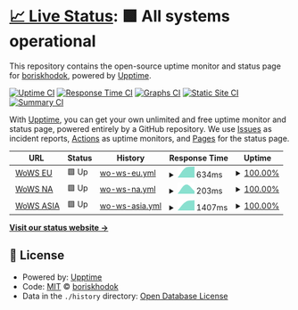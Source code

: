 # [📈 Live Status](https://boriskhodok.github.io/wowsuptime): <!--live status--> **🟩 All systems operational**

This repository contains the open-source uptime monitor and status page for [boriskhodok](https://boriskhodok.github.io/wowsuptime), powered by [Upptime](https://github.com/upptime/upptime).

[![Uptime CI](https://github.com/boriskhodok/wowsuptime/workflows/Uptime%20CI/badge.svg)](https://github.com/boriskhodok/wowsuptime/actions?query=workflow%3A%22Uptime+CI%22)
[![Response Time CI](https://github.com/boriskhodok/wowsuptime/workflows/Response%20Time%20CI/badge.svg)](https://github.com/boriskhodok/wowsuptime/actions?query=workflow%3A%22Response+Time+CI%22)
[![Graphs CI](https://github.com/boriskhodok/wowsuptime/workflows/Graphs%20CI/badge.svg)](https://github.com/boriskhodok/wowsuptime/actions?query=workflow%3A%22Graphs+CI%22)
[![Static Site CI](https://github.com/boriskhodok/wowsuptime/workflows/Static%20Site%20CI/badge.svg)](https://github.com/boriskhodok/wowsuptime/actions?query=workflow%3A%22Static+Site+CI%22)
[![Summary CI](https://github.com/boriskhodok/wowsuptime/workflows/Summary%20CI/badge.svg)](https://github.com/boriskhodok/wowsuptime/actions?query=workflow%3A%22Summary+CI%22)

With [Upptime](https://upptime.js.org), you can get your own unlimited and free uptime monitor and status page, powered entirely by a GitHub repository. We use [Issues](https://github.com/boriskhodok/wowsuptime/issues) as incident reports, [Actions](https://github.com/boriskhodok/wowsuptime/actions) as uptime monitors, and [Pages](https://boriskhodok.github.io/wowsuptime) for the status page.

<!--start: status pages-->
<!-- This summary is generated by Upptime (https://github.com/upptime/upptime) -->
<!-- Do not edit this manually, your changes will be overwritten -->
<!-- prettier-ignore -->
| URL | Status | History | Response Time | Uptime |
| --- | ------ | ------- | ------------- | ------ |
| <img alt="" src="https://icons.duckduckgo.com/ip3/worldofwarships.eu.ico" height="13"> [WoWS EU](https://worldofwarships.eu/) | 🟩 Up | [wo-ws-eu.yml](https://github.com/boriskhodok/wowsuptime/commits/HEAD/history/wo-ws-eu.yml) | <details><summary><img alt="Response time graph" src="./graphs/wo-ws-eu/response-time-week.png" height="20"> 634ms</summary><br><a href="https://boriskhodok.github.io/wowsuptime/history/wo-ws-eu"><img alt="Response time 634" src="https://img.shields.io/endpoint?url=https%3A%2F%2Fraw.githubusercontent.com%2Fboriskhodok%2Fwowsuptime%2FHEAD%2Fapi%2Fwo-ws-eu%2Fresponse-time.json"></a><br><a href="https://boriskhodok.github.io/wowsuptime/history/wo-ws-eu"><img alt="24-hour response time 634" src="https://img.shields.io/endpoint?url=https%3A%2F%2Fraw.githubusercontent.com%2Fboriskhodok%2Fwowsuptime%2FHEAD%2Fapi%2Fwo-ws-eu%2Fresponse-time-day.json"></a><br><a href="https://boriskhodok.github.io/wowsuptime/history/wo-ws-eu"><img alt="7-day response time 634" src="https://img.shields.io/endpoint?url=https%3A%2F%2Fraw.githubusercontent.com%2Fboriskhodok%2Fwowsuptime%2FHEAD%2Fapi%2Fwo-ws-eu%2Fresponse-time-week.json"></a><br><a href="https://boriskhodok.github.io/wowsuptime/history/wo-ws-eu"><img alt="30-day response time 634" src="https://img.shields.io/endpoint?url=https%3A%2F%2Fraw.githubusercontent.com%2Fboriskhodok%2Fwowsuptime%2FHEAD%2Fapi%2Fwo-ws-eu%2Fresponse-time-month.json"></a><br><a href="https://boriskhodok.github.io/wowsuptime/history/wo-ws-eu"><img alt="1-year response time 634" src="https://img.shields.io/endpoint?url=https%3A%2F%2Fraw.githubusercontent.com%2Fboriskhodok%2Fwowsuptime%2FHEAD%2Fapi%2Fwo-ws-eu%2Fresponse-time-year.json"></a></details> | <details><summary><a href="https://boriskhodok.github.io/wowsuptime/history/wo-ws-eu">100.00%</a></summary><a href="https://boriskhodok.github.io/wowsuptime/history/wo-ws-eu"><img alt="All-time uptime 100.00%" src="https://img.shields.io/endpoint?url=https%3A%2F%2Fraw.githubusercontent.com%2Fboriskhodok%2Fwowsuptime%2FHEAD%2Fapi%2Fwo-ws-eu%2Fuptime.json"></a><br><a href="https://boriskhodok.github.io/wowsuptime/history/wo-ws-eu"><img alt="24-hour uptime 100.00%" src="https://img.shields.io/endpoint?url=https%3A%2F%2Fraw.githubusercontent.com%2Fboriskhodok%2Fwowsuptime%2FHEAD%2Fapi%2Fwo-ws-eu%2Fuptime-day.json"></a><br><a href="https://boriskhodok.github.io/wowsuptime/history/wo-ws-eu"><img alt="7-day uptime 100.00%" src="https://img.shields.io/endpoint?url=https%3A%2F%2Fraw.githubusercontent.com%2Fboriskhodok%2Fwowsuptime%2FHEAD%2Fapi%2Fwo-ws-eu%2Fuptime-week.json"></a><br><a href="https://boriskhodok.github.io/wowsuptime/history/wo-ws-eu"><img alt="30-day uptime 100.00%" src="https://img.shields.io/endpoint?url=https%3A%2F%2Fraw.githubusercontent.com%2Fboriskhodok%2Fwowsuptime%2FHEAD%2Fapi%2Fwo-ws-eu%2Fuptime-month.json"></a><br><a href="https://boriskhodok.github.io/wowsuptime/history/wo-ws-eu"><img alt="1-year uptime 100.00%" src="https://img.shields.io/endpoint?url=https%3A%2F%2Fraw.githubusercontent.com%2Fboriskhodok%2Fwowsuptime%2FHEAD%2Fapi%2Fwo-ws-eu%2Fuptime-year.json"></a></details>
| <img alt="" src="https://icons.duckduckgo.com/ip3/worldofwarships.com.ico" height="13"> [WoWS NA](https://worldofwarships.com/) | 🟩 Up | [wo-ws-na.yml](https://github.com/boriskhodok/wowsuptime/commits/HEAD/history/wo-ws-na.yml) | <details><summary><img alt="Response time graph" src="./graphs/wo-ws-na/response-time-week.png" height="20"> 203ms</summary><br><a href="https://boriskhodok.github.io/wowsuptime/history/wo-ws-na"><img alt="Response time 203" src="https://img.shields.io/endpoint?url=https%3A%2F%2Fraw.githubusercontent.com%2Fboriskhodok%2Fwowsuptime%2FHEAD%2Fapi%2Fwo-ws-na%2Fresponse-time.json"></a><br><a href="https://boriskhodok.github.io/wowsuptime/history/wo-ws-na"><img alt="24-hour response time 203" src="https://img.shields.io/endpoint?url=https%3A%2F%2Fraw.githubusercontent.com%2Fboriskhodok%2Fwowsuptime%2FHEAD%2Fapi%2Fwo-ws-na%2Fresponse-time-day.json"></a><br><a href="https://boriskhodok.github.io/wowsuptime/history/wo-ws-na"><img alt="7-day response time 203" src="https://img.shields.io/endpoint?url=https%3A%2F%2Fraw.githubusercontent.com%2Fboriskhodok%2Fwowsuptime%2FHEAD%2Fapi%2Fwo-ws-na%2Fresponse-time-week.json"></a><br><a href="https://boriskhodok.github.io/wowsuptime/history/wo-ws-na"><img alt="30-day response time 203" src="https://img.shields.io/endpoint?url=https%3A%2F%2Fraw.githubusercontent.com%2Fboriskhodok%2Fwowsuptime%2FHEAD%2Fapi%2Fwo-ws-na%2Fresponse-time-month.json"></a><br><a href="https://boriskhodok.github.io/wowsuptime/history/wo-ws-na"><img alt="1-year response time 203" src="https://img.shields.io/endpoint?url=https%3A%2F%2Fraw.githubusercontent.com%2Fboriskhodok%2Fwowsuptime%2FHEAD%2Fapi%2Fwo-ws-na%2Fresponse-time-year.json"></a></details> | <details><summary><a href="https://boriskhodok.github.io/wowsuptime/history/wo-ws-na">100.00%</a></summary><a href="https://boriskhodok.github.io/wowsuptime/history/wo-ws-na"><img alt="All-time uptime 100.00%" src="https://img.shields.io/endpoint?url=https%3A%2F%2Fraw.githubusercontent.com%2Fboriskhodok%2Fwowsuptime%2FHEAD%2Fapi%2Fwo-ws-na%2Fuptime.json"></a><br><a href="https://boriskhodok.github.io/wowsuptime/history/wo-ws-na"><img alt="24-hour uptime 100.00%" src="https://img.shields.io/endpoint?url=https%3A%2F%2Fraw.githubusercontent.com%2Fboriskhodok%2Fwowsuptime%2FHEAD%2Fapi%2Fwo-ws-na%2Fuptime-day.json"></a><br><a href="https://boriskhodok.github.io/wowsuptime/history/wo-ws-na"><img alt="7-day uptime 100.00%" src="https://img.shields.io/endpoint?url=https%3A%2F%2Fraw.githubusercontent.com%2Fboriskhodok%2Fwowsuptime%2FHEAD%2Fapi%2Fwo-ws-na%2Fuptime-week.json"></a><br><a href="https://boriskhodok.github.io/wowsuptime/history/wo-ws-na"><img alt="30-day uptime 100.00%" src="https://img.shields.io/endpoint?url=https%3A%2F%2Fraw.githubusercontent.com%2Fboriskhodok%2Fwowsuptime%2FHEAD%2Fapi%2Fwo-ws-na%2Fuptime-month.json"></a><br><a href="https://boriskhodok.github.io/wowsuptime/history/wo-ws-na"><img alt="1-year uptime 100.00%" src="https://img.shields.io/endpoint?url=https%3A%2F%2Fraw.githubusercontent.com%2Fboriskhodok%2Fwowsuptime%2FHEAD%2Fapi%2Fwo-ws-na%2Fuptime-year.json"></a></details>
| <img alt="" src="https://icons.duckduckgo.com/ip3/worldofwarships.asia.ico" height="13"> [WoWS ASIA](https://worldofwarships.asia/) | 🟩 Up | [wo-ws-asia.yml](https://github.com/boriskhodok/wowsuptime/commits/HEAD/history/wo-ws-asia.yml) | <details><summary><img alt="Response time graph" src="./graphs/wo-ws-asia/response-time-week.png" height="20"> 1407ms</summary><br><a href="https://boriskhodok.github.io/wowsuptime/history/wo-ws-asia"><img alt="Response time 1407" src="https://img.shields.io/endpoint?url=https%3A%2F%2Fraw.githubusercontent.com%2Fboriskhodok%2Fwowsuptime%2FHEAD%2Fapi%2Fwo-ws-asia%2Fresponse-time.json"></a><br><a href="https://boriskhodok.github.io/wowsuptime/history/wo-ws-asia"><img alt="24-hour response time 1407" src="https://img.shields.io/endpoint?url=https%3A%2F%2Fraw.githubusercontent.com%2Fboriskhodok%2Fwowsuptime%2FHEAD%2Fapi%2Fwo-ws-asia%2Fresponse-time-day.json"></a><br><a href="https://boriskhodok.github.io/wowsuptime/history/wo-ws-asia"><img alt="7-day response time 1407" src="https://img.shields.io/endpoint?url=https%3A%2F%2Fraw.githubusercontent.com%2Fboriskhodok%2Fwowsuptime%2FHEAD%2Fapi%2Fwo-ws-asia%2Fresponse-time-week.json"></a><br><a href="https://boriskhodok.github.io/wowsuptime/history/wo-ws-asia"><img alt="30-day response time 1407" src="https://img.shields.io/endpoint?url=https%3A%2F%2Fraw.githubusercontent.com%2Fboriskhodok%2Fwowsuptime%2FHEAD%2Fapi%2Fwo-ws-asia%2Fresponse-time-month.json"></a><br><a href="https://boriskhodok.github.io/wowsuptime/history/wo-ws-asia"><img alt="1-year response time 1407" src="https://img.shields.io/endpoint?url=https%3A%2F%2Fraw.githubusercontent.com%2Fboriskhodok%2Fwowsuptime%2FHEAD%2Fapi%2Fwo-ws-asia%2Fresponse-time-year.json"></a></details> | <details><summary><a href="https://boriskhodok.github.io/wowsuptime/history/wo-ws-asia">100.00%</a></summary><a href="https://boriskhodok.github.io/wowsuptime/history/wo-ws-asia"><img alt="All-time uptime 100.00%" src="https://img.shields.io/endpoint?url=https%3A%2F%2Fraw.githubusercontent.com%2Fboriskhodok%2Fwowsuptime%2FHEAD%2Fapi%2Fwo-ws-asia%2Fuptime.json"></a><br><a href="https://boriskhodok.github.io/wowsuptime/history/wo-ws-asia"><img alt="24-hour uptime 100.00%" src="https://img.shields.io/endpoint?url=https%3A%2F%2Fraw.githubusercontent.com%2Fboriskhodok%2Fwowsuptime%2FHEAD%2Fapi%2Fwo-ws-asia%2Fuptime-day.json"></a><br><a href="https://boriskhodok.github.io/wowsuptime/history/wo-ws-asia"><img alt="7-day uptime 100.00%" src="https://img.shields.io/endpoint?url=https%3A%2F%2Fraw.githubusercontent.com%2Fboriskhodok%2Fwowsuptime%2FHEAD%2Fapi%2Fwo-ws-asia%2Fuptime-week.json"></a><br><a href="https://boriskhodok.github.io/wowsuptime/history/wo-ws-asia"><img alt="30-day uptime 100.00%" src="https://img.shields.io/endpoint?url=https%3A%2F%2Fraw.githubusercontent.com%2Fboriskhodok%2Fwowsuptime%2FHEAD%2Fapi%2Fwo-ws-asia%2Fuptime-month.json"></a><br><a href="https://boriskhodok.github.io/wowsuptime/history/wo-ws-asia"><img alt="1-year uptime 100.00%" src="https://img.shields.io/endpoint?url=https%3A%2F%2Fraw.githubusercontent.com%2Fboriskhodok%2Fwowsuptime%2FHEAD%2Fapi%2Fwo-ws-asia%2Fuptime-year.json"></a></details>

<!--end: status pages-->

[**Visit our status website →**](https://boriskhodok.github.io/wowsuptime)

## 📄 License

- Powered by: [Upptime](https://github.com/upptime/upptime)
- Code: [MIT](./LICENSE) © [boriskhodok](https://boriskhodok.github.io/wowsuptime)
- Data in the `./history` directory: [Open Database License](https://opendatacommons.org/licenses/odbl/1-0/)
